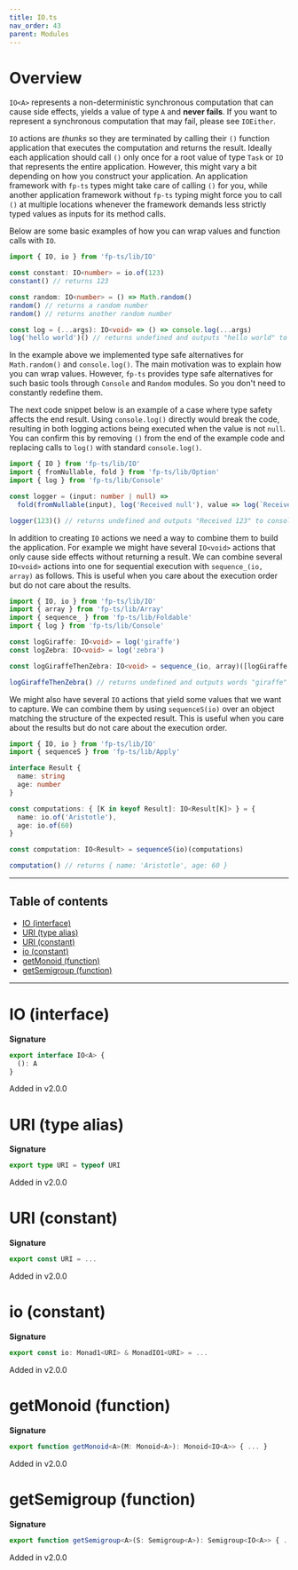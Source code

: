 ```yaml
---
title: IO.ts
nav_order: 43
parent: Modules
---
```


# Overview

`IO<A>` represents a non-deterministic synchronous computation that can cause side effects, yields a value of
type `A` and **never fails**. If you want to represent a synchronous computation that may fail, please see
`IOEither`.

`IO` actions are _thunks_ so they are terminated by calling their `()` function application that executes the
computation and returns the result. Ideally each application should call `()` only once for a root value of type
`Task` or `IO` that represents the entire application. However, this might vary a bit depending on how you construct
your application. An application framework with `fp-ts` types might take care of calling `()` for you, while another
application framework without `fp-ts` typing might force you to call `()` at multiple locations whenever the
framework demands less strictly typed values as inputs for its method calls.

Below are some basic examples of how you can wrap values and function calls with `IO`.

```ts
import { IO, io } from 'fp-ts/lib/IO'

const constant: IO<number> = io.of(123)
constant() // returns 123

const random: IO<number> = () => Math.random()
random() // returns a random number
random() // returns another random number

const log = (...args): IO<void> => () => console.log(...args)
log('hello world')() // returns undefined and outputs "hello world" to console
```

In the example above we implemented type safe alternatives for `Math.random()` and `console.log()`. The main
motivation was to explain how you can wrap values. However, `fp-ts` provides type safe alternatives for such basic
tools through `Console` and `Random` modules. So you don't need to constantly redefine them.

The next code snippet below is an example of a case where type safety affects the end result. Using `console.log()`
directly would break the code, resulting in both logging actions being executed when the value is not `null`. You
can confirm this by removing `()` from the end of the example code and replacing calls to `log()` with standard
`console.log()`.

```ts
import { IO } from 'fp-ts/lib/IO'
import { fromNullable, fold } from 'fp-ts/lib/Option'
import { log } from 'fp-ts/lib/Console'

const logger = (input: number | null) =>
  fold(fromNullable(input), log('Received null'), value => log(`Received ${value}`))

logger(123)() // returns undefined and outputs "Received 123" to console
```

In addition to creating `IO` actions we need a way to combine them to build the application. For example we might
have several `IO<void>` actions that only cause side effects without returning a result. We can combine several
`IO<void>` actions into one for sequential execution with `sequence_(io, array)` as follows. This is useful when you
care about the execution order but do not care about the results.

```ts
import { IO, io } from 'fp-ts/lib/IO'
import { array } from 'fp-ts/lib/Array'
import { sequence_ } from 'fp-ts/lib/Foldable'
import { log } from 'fp-ts/lib/Console'

const logGiraffe: IO<void> = log('giraffe')
const logZebra: IO<void> = log('zebra')

const logGiraffeThenZebra: IO<void> = sequence_(io, array)([logGiraffe, logZebra])

logGiraffeThenZebra() // returns undefined and outputs words "giraffe" and "zebra" to console
```

We might also have several `IO` actions that yield some values that we want to capture. We can combine them by using
`sequenceS(io)` over an object matching the structure of the expected result. This is useful when you care about the
results but do not care about the execution order.

```ts
import { IO, io } from 'fp-ts/lib/IO'
import { sequenceS } from 'fp-ts/lib/Apply'

interface Result {
  name: string
  age: number
}

const computations: { [K in keyof Result]: IO<Result[K]> } = {
  name: io.of('Aristotle'),
  age: io.of(60)
}

const computation: IO<Result> = sequenceS(io)(computations)

computation() // returns { name: 'Aristotle', age: 60 }
```

---

<h2 class="text-delta">Table of contents</h2>

- [IO (interface)](#io-interface)
- [URI (type alias)](#uri-type-alias)
- [URI (constant)](#uri-constant)
- [io (constant)](#io-constant)
- [getMonoid (function)](#getmonoid-function)
- [getSemigroup (function)](#getsemigroup-function)

---

# IO (interface)

**Signature**

```ts
export interface IO<A> {
  (): A
}
```

Added in v2.0.0

# URI (type alias)

**Signature**

```ts
export type URI = typeof URI
```

Added in v2.0.0

# URI (constant)

**Signature**

```ts
export const URI = ...
```

Added in v2.0.0

# io (constant)

**Signature**

```ts
export const io: Monad1<URI> & MonadIO1<URI> = ...
```

Added in v2.0.0

# getMonoid (function)

**Signature**

```ts
export function getMonoid<A>(M: Monoid<A>): Monoid<IO<A>> { ... }
```

Added in v2.0.0

# getSemigroup (function)

**Signature**

```ts
export function getSemigroup<A>(S: Semigroup<A>): Semigroup<IO<A>> { ... }
```

Added in v2.0.0
